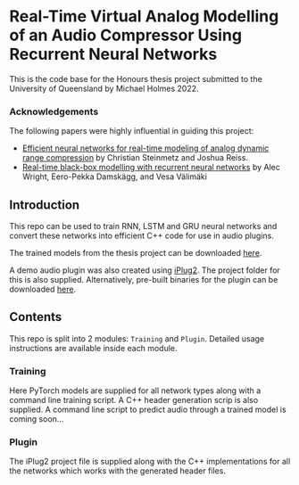 # Real-Time Virtual Analog Modelling of an Audio Compressor Using Recurrent Neural Networks
This is the code base for the Honours thesis project submitted to the University of Queensland by Michael Holmes 2022.

### Acknowledgements
The following papers were highly influential in guiding this project:
* [Efficient neural networks for real-time modeling of analog dynamic range compression](https://arxiv.org/abs/2102.06200) by Christian Steinmetz and Joshua Reiss.
* [Real-time black-box modelling with recurrent neural networks](http://dafx.de/paper-archive/2019/DAFx2019_paper_43.pdf) by Alec Wright, Eero-Pekka Damskägg, and Vesa Välimäki 

## Introduction
This repo can be used to train RNN, LSTM and GRU neural networks and convert these networks into efficient C++ code for use in audio plugins. 

The trained models from the thesis project can be downloaded [here](https://hcloudh.com/nextcloud/s/9rWEe6EHQq4x4DS/download/All_Models.zip).

A demo audio plugin was also created using [iPlug2](https://github.com/iPlug2/iPlug2). The project folder for this is also supplied. Alternatively, pre-built binaries for the plugin can be downloaded [here](https://hcloudh.com/nextcloud/s/mxBCBoyYKQzmjcL).


## Contents
This repo is split into 2 modules: `Training` and `Plugin`. Detailed usage instructions are available inside each module.

### Training
Here PyTorch models are supplied for all network types along with a command line training script. A C++ header generation scrip is also supplied. A command line script to predict audio through a trained model is coming soon...

### Plugin
The iPlug2 project file is supplied along with the C++ implementations for all the networks which works with the generated header files.  
